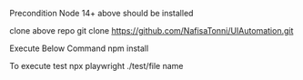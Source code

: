 Precondition
  Node 14+ above should be installed

clone above repo
  git clone https://github.com/NafisaTonni/UIAutomation.git

Execute Below Command
  npm install

To execute test
  npx playwright ./test/file name

